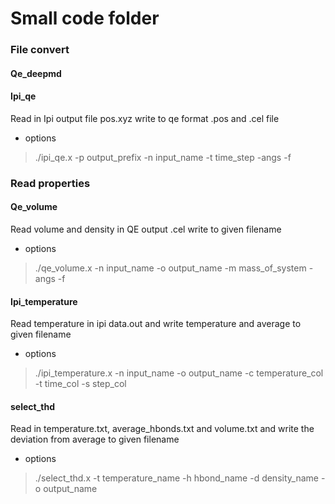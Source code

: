 # Small code folder #

### File convert
#### Qe_deepmd

#### Ipi_qe
Read in Ipi output file pos.xyz write to qe format .pos and .cel file
* options
> ./ipi_qe.x -p output_prefix -n input_name -t time_step -angs -f

### Read properties
#### Qe_volume
Read volume and density in QE output .cel write to given filename 
* options
> ./qe_volume.x -n input_name -o output_name -m mass_of_system -angs -f

#### Ipi_temperature
Read temperature in ipi data.out and write temperature and average to given filename
* options
> ./ipi_temperature.x -n input_name -o output_name -c temperature_col -t time_col -s step_col

#### select_thd
Read in temperature.txt, average_hbonds.txt and volume.txt and write the deviation from average to given filename
* options
> ./select_thd.x -t temperature_name -h hbond_name -d density_name -o output_name 
